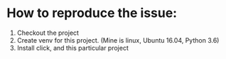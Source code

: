 
# How to reproduce the issue:
1. Checkout the project
1. Create venv for this project. 
(Mine is linux, Ubuntu 16.04, Python 3.6)
1. Install click, and this particular project
    
